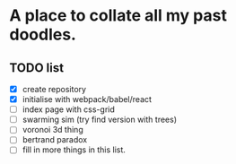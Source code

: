 # A place to collate all my past doodles.

## TODO list
- [x] create repository
- [x] initialise with webpack/babel/react
- [ ] index page with css-grid
- [ ] swarming sim (try find version with trees)
- [ ] voronoi 3d thing
- [ ] bertrand paradox
- [ ] fill in more things in this list.